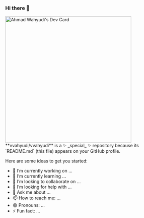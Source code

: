 ### Hi there 👋
<div flex align-items="center"> 
   <a href="https://app.daily.dev/vvahyudi"><img src="https://api.daily.dev/devcards/b2c534c6d25140e4ad5604ddf9474d9b.png?r=izf" width="400" alt="Ahmad Wahyudi's Dev Card"/></a>
 **vvahyudi/vvahyudi** is a ✨ _special_ ✨ repository because its `README.md` (this file) appears on your GitHub profile.

Here are some ideas to get you started:

- 🔭 I’m currently working on ...
- 🌱 I’m currently learning ...
- 👯 I’m looking to collaborate on ...
- 🤔 I’m looking for help with ...
- 💬 Ask me about ...
- 📫 How to reach me: ...
- 😄 Pronouns: ...
- ⚡ Fun fact: ...

 
</div>

